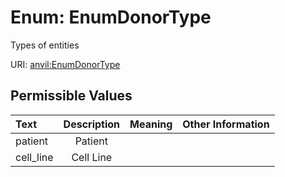 
# Enum: EnumDonorType

Types of entities

URI: [anvil:EnumDonorType](https://anvilproject.org/acr-harmonized-data-model/EnumDonorType)


## Permissible Values

| Text | Description | Meaning | Other Information |
| :--- | :---: | :---: | ---: |
| patient | Patient |  |  |
| cell_line | Cell Line |  |  |

